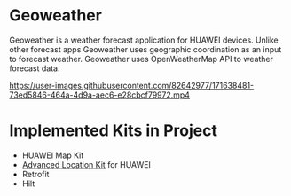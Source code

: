 # Geoweather
  Geoweather is a weather forecast application for HUAWEI devices. Unlike other forecast apps Geoweather uses geographic coordination as an input to forecast weather. Geoweather uses OpenWeatherMap API to weather forecast data.

https://user-images.githubusercontent.com/82642977/171638481-73ed5846-464a-4d9a-aec6-e28cbcf79972.mp4

# Implemented Kits in Project
-  HUAWEI Map Kit
-  [Advanced Location Kit](https://github.com/talhaoz/advanced-location) for HUAWEI
-  Retrofit
-  Hilt
